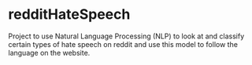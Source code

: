 # redditHateSpeech
Project to use Natural Language Processing (NLP) to look at and classify certain types of hate speech on reddit and use this model to follow the language on the website.
